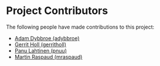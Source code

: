 # Project Contributors

The following people have made contributions to this project:

<!--- Use your GitHub account or any other personal reference URL --->
<!--- If you wish to not use your real name, please use your github username --->
<!--- The list should be alphabetical by last name if possible, with github usernames at the bottom --->

- [Adam Dybbroe (adybbroe)](https://github.com/adybbroe)
- [Gerrit Holl (gerritholl)](https://github.com/gerritholl)
- [Panu Lahtinen (pnuu)](https://github.com/pnuu)
- [Martin Raspaud (mraspaud)](https://github.com/mraspaud)
